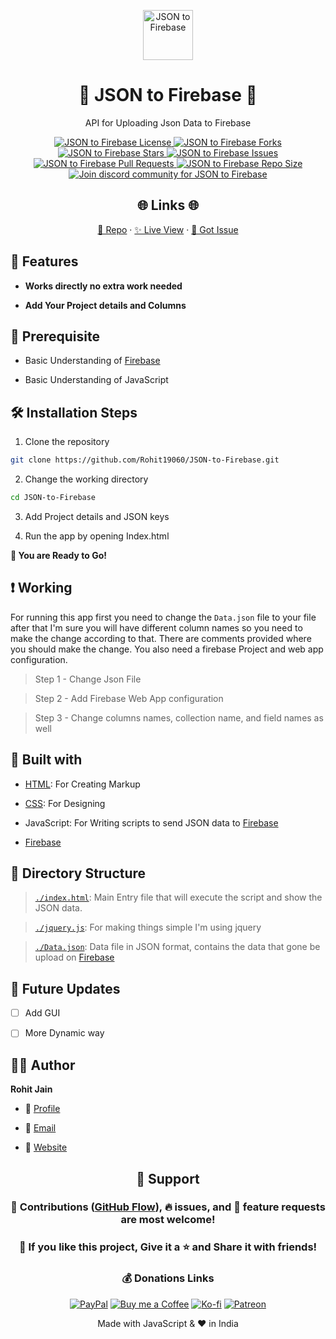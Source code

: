 <p align="center">
  <a href="https://rohit19060.github.io/JSON-to-Firebase/" title="JSON to Firebase">
    <img src="https://kingtechnologies.in/assets/images/Logo.webp" width="80px" alt="JSON to Firebase"/>
  </a>
</p>
<h1 align="center">🌟 JSON to Firebase 🌟</h1>
<p align="center">API for Uploading Json Data to Firebase</p>

<p align="center">
<a href="https://github.com/Rohit19060/JSON-to-Firebase/blob/master/LICENSE" title="License">
<img src="https://img.shields.io/github/license/Rohit19060/JSON-to-Firebase?label=License&logo=Github&style=flat-square" alt="JSON to Firebase License"/>
</a>
<a href="https://github.com/Rohit19060/JSON-to-Firebase/fork" title="Forks">
<img src="https://img.shields.io/github/forks/Rohit19060/JSON-to-Firebase?label=Forks&logo=Github&style=flat-square" alt="JSON to Firebase Forks"/>
</a>
<a href="https://github.com/Rohit19060/JSON-to-Firebase/stargazers" title="Stars">
<img src="https://img.shields.io/github/stars/Rohit19060/JSON-to-Firebase?label=Stars&logo=Github&style=flat-square" alt="JSON to Firebase Stars"/>
</a>
<a href="https://github.com/Rohit19060/JSON-to-Firebase/issues" title="Issues">
<img src="https://img.shields.io/github/issues/Rohit19060/JSON-to-Firebase?label=Issues&logo=Github&style=flat-square" alt="JSON to Firebase Issues"/>
</a>
<a href="https://github.com/Rohit19060/JSON-to-Firebase/pulls" title="Pull Requests">
<img src="https://img.shields.io/github/issues-pr/Rohit19060/JSON-to-Firebase?label=Pull%20Requests&logo=Github&style=flat-square" alt="JSON to Firebase Pull Requests"/>
</a>
<a href="https://github.com/Rohit19060/JSON-to-Firebase" title="Repo Size">
<img src="https://img.shields.io/github/repo-size/Rohit19060/JSON-to-Firebase?label=Repo%20Size&logo=Github&style=flat-square" alt="JSON to Firebase Repo Size"/>
</a>
<a href="https://discord.gg/2wpHNSjwm2" title="Join King Tech's Community">
<img src="https://img.shields.io/discord/737854816402800690?color=%236d82cb&label=Join%20Community&logo=discord&logoColor=%23FFFFFF&style=flat-square" alt="Join discord community for JSON to Firebase"/>
</a>
</p>

<h2 align="center">🌐 Links 🌐</h2>
<p align="center">
    <a href="https://github.com/Rohit19060/JSON-to-Firebase" title="JSON to Firebase Repo">📂 Repo</a>
    ·
    <a href="https://rohit19060.github.io/JSON-to-Firebase/" title="Visit">✨ Live View</a>
    ·
    <a href="https://github.com/Rohit19060/JSON-to-Firebase/issues/new/choose" title="🐛Report Bug/🎊Request Feature">🚀 Got Issue</a>
</p>

## 🚀 Features

- **Works directly no extra work needed**

- **Add Your Project details and Columns**

## 🦋 Prerequisite

- Basic Understanding of [Firebase](https://firebase.google.com/ "Firebase")

- Basic Understanding of JavaScript

## 🛠️ Installation Steps

1. Clone the repository

```Bash
git clone https://github.com/Rohit19060/JSON-to-Firebase.git
```

2. Change the working directory

```Bash
cd JSON-to-Firebase
```

3. Add Project details and JSON keys

4. Run the app by opening Index.html

**🎇 You are Ready to Go!**

## ❗ Working

For running this app first you need to change the `Data.json` file to your file after that I'm sure you will have different column names so you need to make the change according to that. There are comments provided where you should make the change. You also need a firebase Project and web app configuration.

> Step 1 - Change Json File

> Step 2 - Add Firebase Web App configuration

> Step 3 - Change columns names, collection name, and field names as well

## 👷 Built with

- [HTML](https://youtu.be/JHv2jmnrLlA "HTML - First Step Towards Web Development"): For Creating Markup

- [CSS](https://youtu.be/d1tP7ow7HbQ "CSS - Second Step Towards Web Development"): For Designing

- JavaScript: For Writing scripts to send JSON data to [Firebase](https://firebase.google.com/ "Firebase")

- [Firebase](https://firebase.google.com/ "Firebase")

## 📂 Directory Structure

> [`./index.html`](https://github.com/Rohit19060/JSON-to-Firebase/blob/main/index.html "JSON to Firebase"): Main Entry file that will execute the script and show the JSON data.

> [`./jquery.js`](https://github.com/Rohit19060/JSON-to-Firebase/blob/main/jquery.js "jQuery"): For making things simple I'm using jquery

> [`./Data.json`](https://github.com/Rohit19060/JSON-to-Firebase/blob/main/Data.json "Data"): Data file in JSON format, contains the data that gone be upload on [Firebase](https://firebase.google.com/ "Firebase")

## 🎊 Future Updates

- [ ] Add GUI

- [ ] More Dynamic way

## 🧑🏻 Author

**Rohit Jain**

- 🌌 [Profile](https://github.com/Rohit19060 "Rohit Jain")

- 🏮 [Email](mailto:rohitjain19060@gmail.com?subject=Hi%20from%20JSON%20to%20Firebase "Hi!")

- 🦁 [Website](https://kingtechnologies.in "Welcome")

<h2 align="center">🤝 Support</h2>

<h3 align="center">🎀 Contributions (<a href="https://guides.github.com/introduction/flow"  title="GitHub flow">GitHub Flow</a>), 🔥 issues, and 🥮 feature requests are most welcome!</h3>

<h3 align="center">💙 If you like this project, Give it a ⭐ and Share it with friends!</h3>
<h3 align="center">💰 Donations Links</h3>
<p align="center">
<a href="https://www.paypal.me/kingrohitJ" title="PayPal"><img src="https://kingtechnologies.in/assets/images/Paypal.png" alt="PayPal"/></a>
<a href="https://www.buymeacoffee.com/rohitjain" title="Buy me a Coffee"><img src="https://kingtechnologies.in/assets/images/Coffee.png" alt="Buy me a Coffee"/></a>
<a href="https://ko-fi.com/rohitjain" title="Ko-fi"><img src="https://kingtechnologies.in/assets/images/Kofi.png" alt="Ko-fi"/></a>
<a href="https://www.patreon.com/KingTechnologies" title="Patreon"><img src="https://kingtechnologies.in/assets/images/Patreon.png" alt="Patreon"/></a>
</p>

<p align="center">Made with JavaScript & ❤️ in India</p>
